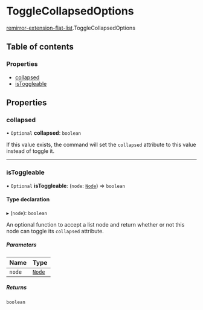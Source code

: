 # ToggleCollapsedOptions

[remirror-extension-flat-list](../modules/remirror_extension_flat_list.md).ToggleCollapsedOptions

## Table of contents

### Properties

- [collapsed](remirror_extension_flat_list.ToggleCollapsedOptions.md#collapsed)
- [isToggleable](remirror_extension_flat_list.ToggleCollapsedOptions.md#istoggleable)

## Properties

### collapsed

• `Optional` **collapsed**: `boolean`

If this value exists, the command will set the `collapsed` attribute to
this value instead of toggle it.

___

### isToggleable

• `Optional` **isToggleable**: (`node`: [`Node`]( https://prosemirror.net/docs/ref/#model.Node )) => `boolean`

#### Type declaration

▸ (`node`): `boolean`

An optional function to accept a list node and return whether or not this
node can toggle its `collapsed` attribute.

##### Parameters

| Name | Type |
| :------ | :------ |
| `node` | [`Node`]( https://prosemirror.net/docs/ref/#model.Node ) |

##### Returns

`boolean`
